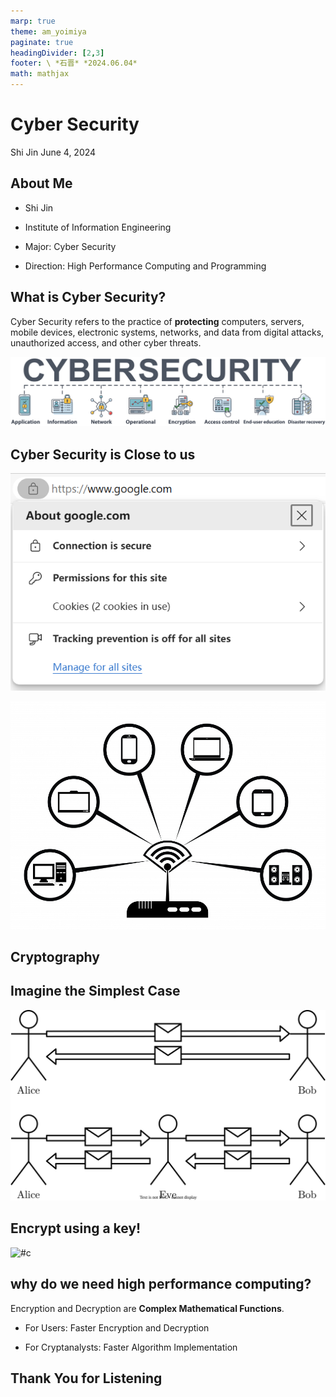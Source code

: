 ```yaml
---
marp: true
theme: am_yoimiya
paginate: true
headingDivider: [2,3]
footer: \ *石晋* *2024.06.04*
math: mathjax
---
```


<!-- _class: cover_a -->
<!-- _paginate: "" -->
<!-- _footer: "" -->

# Cyber Security

Shi Jin
June 4, 2024

## About Me

- Shi Jin
- Institute of Information Engineering

- Major: Cyber Security
- Direction: High Performance Computing and Programming

## What is Cyber Security?

Cyber Security refers to the practice of **protecting** computers, servers, mobile devices, electronic systems, networks, and data from digital attacks, unauthorized access, and other cyber threats.

![#c](cybersecurity.png)

## Cyber Security is Close to us

<!-- _class: cols-2 -->

<div class = limg>

![#c](image-1.png)

</div>

<div class = rimg>

![#c](image-4.png)

</div>

## Cryptography

<!-- _class: trans -->
<!-- _footer: "" -->
<!-- _paginate: "" -->

## Imagine the Simplest Case

![#c](simple.svg)

## Encrypt using a key!

![#c](crypto.svg)

## why do we need high performance computing?

Encryption and Decryption are **Complex Mathematical Functions**.

- For Users: Faster Encryption and Decryption

- For Cryptanalysts: Faster Algorithm Implementation

## Thank You for Listening

<!-- _class: trans -->
<!-- _footer: "" -->
<!-- _paginate: "" -->
